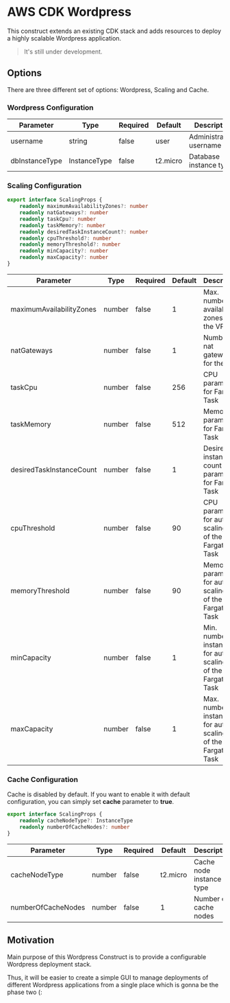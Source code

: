 # AWS CDK Wordpress

This construct extends an existing CDK stack and adds resources to deploy a highly scalable Wordpress application.

> It's still under development.

## Options

There are three different set of options: Wordpress, Scaling and Cache.

### Wordpress Configuration

Parameter       | Type          | Required  | Default   | Description
--------------- | ------------- | --------- | --------- | -------------------------
username        | string        | false     | user      | Administrator's username
dbInstanceType  | InstanceType  | false     | t2.micro  | Database instance type

### Scaling Configuration

```typescript
export interface ScalingProps {
    readonly maximumAvailabilityZones?: number
    readonly natGateways?: number
    readonly taskCpu?: number
    readonly taskMemory?: number
    readonly desiredTaskInstanceCount?: number
    readonly cpuThreshold?: number
    readonly memoryThreshold?: number
    readonly minCapacity?: number
    readonly maxCapacity?: number
}
```

Parameter                 | Type      | Required  | Default   | Description         |
------------------------- | --------- | --------- | --------- | ------------------- |
maximumAvailabilityZones  | number    | false     | 1         | Max. number of availability zones for the VPC
natGateways               | number    | false     | 1         | Number of nat gateways for the VPC
taskCpu                   | number    | false     | 256       | CPU parameter for Fargate Task
taskMemory                | number    | false     | 512       | Memory parameter for Fargate Task
desiredTaskInstanceCount  | number    | false     | 1         | Desired instance count parameter for Fargate Task
cpuThreshold              | number    | false     | 90        | CPU parameter for auto scaling rule of the Fargate Task
memoryThreshold           | number    | false     | 90        | Memory parameter for auto scaling rule of the Fargate Task
minCapacity               | number    | false     | 1         | Min. number of instances for auto scaling rule of the Fargate Task
maxCapacity               | number    | false     | 1         | Max. number of instances for auto scaling rule of the Fargate Task

### Cache Configuration

Cache is disabled by default. If you want to enable it with default configuration, you can simply set **cache** parameter to **true**.

```typescript
export interface ScalingProps {
    readonly cacheNodeType?: InstanceType
    readonly numberOfCacheNodes?: number
}
```

Parameter           | Type      | Required  | Default   | Description         |
------------------- | --------- | --------- | --------- | ------------------- |
cacheNodeType       | number    | false     | t2.micro  | Cache node instance type
numberOfCacheNodes  | number    | false     | 1         | Number of cache nodes

## Motivation

Main purpose of this Wordpress Construct is to provide a configurable Wordpress deployment stack.

Thus, it will be easier to create a simple GUI to manage deployments of different Wordpress applications from a single place which is gonna be the phase two (:

